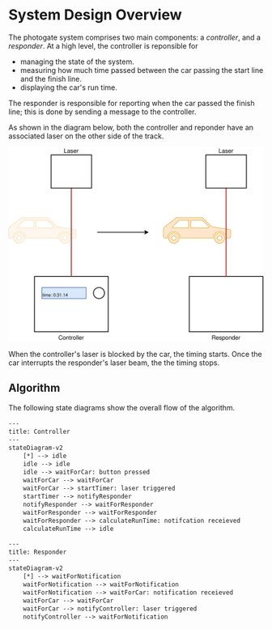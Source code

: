 # System Design Overview

The photogate system comprises two main components: a *controller*, and a *responder*. At a high level, the controller is reponsible for
- managing the state of the system.
- measuring how much time passed between the car passing the start line and the finish line.
- displaying the car's run time.

The responder is responsible for reporting when the car passed the finish line; this is done by sending a message to the controller.

As shown in the diagram below, both the controller and reponder have an associated laser on the other side of the track. 

![High-level block diagram of the photogate system](../assets/system-overview.svg)

When the controller's laser is blocked by the car, the timing starts. Once the car interrupts the responder's laser beam, the the timing stops.


## Algorithm

The following state diagrams show the overall flow of the algorithm.


```mermaid
---
title: Controller
---
stateDiagram-v2
    [*] --> idle
    idle --> idle
    idle --> waitForCar: button pressed
    waitForCar --> waitForCar
    waitForCar --> startTimer: laser triggered
    startTimer --> notifyResponder
    notifyResponder --> waitForResponder
    waitForResponder --> waitForResponder
    waitForResponder --> calculateRunTime: notifcation receieved
    calculateRunTime --> idle
```

```mermaid
---
title: Responder
---
stateDiagram-v2
    [*] --> waitForNotification
    waitForNotification --> waitForNotification
    waitForNotification --> waitForCar: notification receieved
    waitForCar --> waitForCar
    waitForCar --> notifyController: laser triggered
    notifyController --> waitForNotification

```
